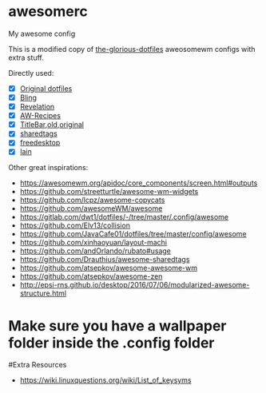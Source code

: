 # awesomerc

My awesome config

This is a modified copy of [the-glorious-dotfiles](https://github.com/manilarome/the-glorious-dotfiles) aweosomewm configs with extra stuff.

Directly used:

- [x] [Original dotfiles](https://github.com/manilarome/the-glorious-dotfiles)
- [x] [Bling](https://github.com/BlingCorp/bling)
- [x] [Revelation](https://github.com/thiru/awesome-revelation)
- [x] [AW-Recipes](https://awesomewm.org/recipes/)
- [x] [TitleBar](https://github.com/Trial97/awesome-wm-nice),[old](https://github.com/JavaCafe01/nice),[original](https://github.com/mut-ex/awesome-wm-nice)
- [x] [sharedtags](https://github.com/Drauthius/awesome-sharedtags)
- [x] [freedesktop](https://github.com/lcpz/awesome-freedesktop.git)
- [x] [lain](https://github.com/lcpz/lain)

Other great inspirations:

- https://awesomewm.org/apidoc/core_components/screen.html#outputs
- https://github.com/streetturtle/awesome-wm-widgets
- https://github.com/lcpz/awesome-copycats
- https://github.com/awesomeWM/awesome
- https://gitlab.com/dwt1/dotfiles/-/tree/master/.config/awesome
- https://github.com/Elv13/collision
- https://github.com/JavaCafe01/dotfiles/tree/master/config/awesome
- https://github.com/xinhaoyuan/layout-machi
- https://github.com/andOrlando/rubato#usage
- https://github.com/Drauthius/awesome-sharedtags
- https://github.com/atsepkov/awesome-awesome-wm
- https://github.com/atsepkov/awesome-zen
- http://epsi-rns.github.io/desktop/2016/07/06/modularized-awesome-structure.html

# Make sure you have a wallpaper folder inside the .config folder

#Extra Resources

- https://wiki.linuxquestions.org/wiki/List_of_keysyms

